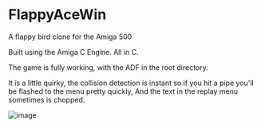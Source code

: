 # FlappyAceWin

A flappy bird clone for the Amiga 500

Built using the Amiga C Engine. All in C.

The game is fully working, with the ADF in the root directory.

It is a little quirky, the collision detection is instant so if you hit a pipe you'll be flashed to the menu pretty quickly, And the text in the replay menu sometimes is chopped.

![image](https://github.com/NZjeux26/FlappyAceWin/assets/91103932/69fb6058-175d-4f28-888a-6ff6a5a1f4fd)

